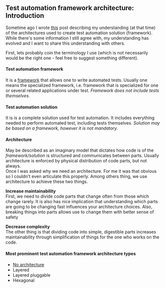 ## Test automation framework architecture: Introduction

Sometime ago I wrote [this](https://huddle.eurostarsoftwaretesting.com/test-automation-framework-architecture-types/) post describing my understanding (at that time) of the architectures used to create test automation solution (framework). While there's some information I still agree with, my understanding has evolved and I want to share this understanding with others.

First, lets probably coin the terminology I use (which is not necessarily would be the right one - feel free to suggest something different).

#### Test automation framework
It is a [framework](https://en.wikipedia.org/wiki/Software_framework) that allows one to write automated tests. Usually one means the specialized framework, i.e. framework that is specialized for one or several related applications under test. *Framework does not include tests themselves.*

#### Test automation solution
It is is a complete solution used for test automation. It includes everything needed to perform automated test, including tests themselves. *Solution may be based on a framework, however it is not mandatory.*

#### Architecture
May be described as an imaginary model that dictates how code is of the *framework/solution* is structured and communicates between parts. Usually architecture is enforced by physical distribution of code parts, but not always.  
Once I was asked why we need an architecture. For me it was that obvious so I couldn't even articulate this properly. Among others thing, we use architecture to achieve these two things.

**Increase maintainability**  
First, we need to divide code parts that change often from those which change rarely. It is also has nice implication that understanding which parts are going to be changing fast influences your architecture choices. Also, breaking things into parts allows use to change them with better sense of safety

**Decrease complexity**  
The other thing is that dividing code into simple, digestible parts increases maintainability through simplification of things for the one who works on the code.

#### Most prominent test automation framework architecture types

   * [No architecture](taf_no_architecture.md)
   * Layered
   * Layered pluggable
   * Hexagonal


